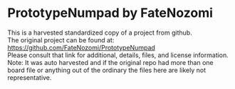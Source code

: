 
# PrototypeNumpad by FateNozomi  
This is a harvested standardized copy of a project from github.  
The original project can be found at:  
https://github.com/FateNozomi/PrototypeNumpad  
Please consult that link for additional, details, files, and license information.  
Note: It was auto harvested and if the original repo had more than one board file or anything out of the ordinary the files here are likely not representative.  
    